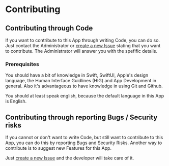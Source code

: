 # Contributing

## Contributing through Code

If you want to contribute to this App through writing Code, you can do so.
Just contact the Administrator or [create a new Issue](https://github.com/TheIntuitiveCompany/Financer/issues/new) stating that you want to contribute.
The Administrator will answer you with the spefific details.


### Prerequisites

You should have a bit of knowledge in Swift, SwiftUI, Apple's design language, the Human Interface Guidlines (HIG) and App Development in general.
Also it's advantageous to have knowledge in using Git and Github.

You should at least speak english, because the default language in this App is English.


## Contributing through reporting Bugs / Security risks

If you cannot or don't want to write Code, but still want to contribute to this App, you can do this by reporting Bugs and Security Risks.
Another way to contribute is to suggest new Features for this App.

Just [create a new Issue](https://github.com/TheIntuitiveCompany/Financer/issues/new) and the developer will take care of it.

